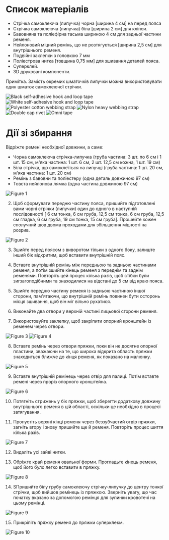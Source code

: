 # Список матеріалів
* Стрічка самоклеюча (липучка) чорна [ширина 4 см] на перед пояса
* Стрічка самоклеюча (липучка) біла [ширина 2 см] для кліпси.
* Бавовняна та поліефірна тасьма шириною 4 см для задньої частини ременя.
* Нейлоновий міцний ремінь, що не розтягується [ширина 2,5 см] для внутрішнього ременя.
* Подвійні заклепки з головкою 7 мм
* Поліестрова нитка [товщина 0,75 мм] для зшивання деталей пояса.
* Суперклей.
* 3D друковані компоненти.

Примітка. Замість окремих шматочків липучки можна використовувати один шматок самоклеючої стрічки.

![Black self-adhesive hook and loop tape](assets/instructions/part1.jpg)
![White self-adhesive hook and loop tape](assets/instructions/part2.jpg)
![Polyester cotton webbing strap](assets/instructions/part3.jpg)
![Nylon heavy webbing strap](assets/instructions/part4.jpg)
![Double cap rivet](assets/instructions/part5.jpg)
![Omni tape](assets/instructions/part6.jpg)

# Дії зі збирання
Відріжте ремені необхідної довжини, а саме:
 * Чорна самоклеюча стрічка-липучка (груба частина: 3 шт. по 6 см і 1 шт. 15 см, м'яка частина: 1 шт. 6 см, 2 шт. 12,5 см кожна, 1 шт. 19 см)
 * Біла стрічка, що самоклеїться на липучці (груба частина: 1 шт. 20 см, м'яка частина: 1 шт. 20 см)
 * Ремінь з бавовни та поліестеру (одна деталь довжиною 97 см)
 * Товста нейлонова лямка (одна частина довжиною 97 см)

![Figure 1](assets/instructions/figure1.jpg)

2. Щоб сформувати передню частину пояса, пришийте підготовлені вами чорні стрічки (липучки) один до одного в наступній послідовності [ 6 см тонка, 6 см груба, 12,5 см тонка, 6 см груба, 12,5 см гладка, 6 см груба, 19 см тонка, 15 см груба]. Прошейте кожен сполучний шов двома проходами для збільшення міцності на розрив.

![Figure 2](assets/instructions/figure2.jpg)

3. Зшийте перед поясом з виворотом тільки з одного боку, залиште інший бік відкритим, щоб вставити внутрішній пояс.

4. Вставте внутрішній ремінь між передньою та задньою частинами ременя, а потім зшийте кінець ременя з переднім та заднім ременями. Повторіть цей процес кілька разів, щоб стібки були зигзагоподібними та знаходилися на відстані до 5 см від краю пояса.

5. Зшийте передню частину ременя із задньою частиною іншої сторони, пам'ятаючи, що внутрішній ремінь повинен бути осторонь місця зшивання, щоб він міг вільно рухатися.

6. Виконайте два отвори у верхній частині лицьової сторони ременя.

7. Використовуйте заклепку, щоб закріпити опорний кронштейн із ременем через отвори.

![Figure 3](assets/instructions/figure3.jpg)
![Figure 4](assets/instructions/figure4.jpg)

8. Вставте ремінь через отвори пряжки, поки він не досягне опорної пластини, зважаючи на те, що широка відкрита область пряжки знаходиться ближче до кінця ременя, як показано на малюнку.

![Figure 5](assets/instructions/figure5.jpg)

9. Вставте внутрішній ремінець через отвір для палиці. Потім вставте ремені через проріз опорного кронштейна.

![Figure 6](assets/instructions/figure6.jpg)

10. Потягніть стрижень у бік пряжки, щоб зберегти додаткову довжину внутрішнього ременя в цій області, оскільки це необхідно в процесі затягування.

11. Пропустіть верхні кінці ременя через беззубчастий отвір пряжки, загніть вгору і знову пришийте ще й ременя. Повторіть процес шиття кілька разів.

![Figure 7](assets/instructions/figure7.jpg)

12. Видаліть усі зайві нитки.

13. Обріжте край ременя овальної форми. Прогладьте кінець ременя, щоб його було легко вставити в пряжку.

![Figure 8](assets/instructions/figure8.jpg)

14. SПришийте білу грубу самоклеючу стрічку-липучку до центру тонкої стрічки, щоб вийшов ремінець із пряжкою. Зверніть увагу, що час початку вказано за допомогою ремінця для зупинки кровотечі на цьому ремінці.

![Figure 9](assets/instructions/figure9.jpg)

15. Прикріпіть пряжку ременя до пряжки суперклеєм.

![Figure 10](assets/instructions/figure10.jpg)
